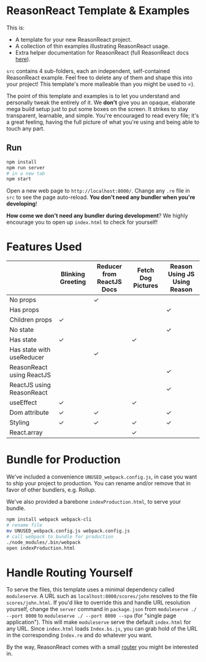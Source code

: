 # ReasonReact Template & Examples

This is:

-   A template for your new ReasonReact project.
-   A collection of thin examples illustrating ReasonReact usage.
-   Extra helper documentation for ReasonReact (full ReasonReact docs
    [here](https://reasonml.github.io/reason-react/)).

`src` contains 4 sub-folders, each an independent, self-contained ReasonReact
example. Feel free to delete any of them and shape this into your project! This
template's more malleable than you might be used to =).

The point of this template and examples is to let you understand and personally
tweak the entirely of it. We **don't** give you an opaque, elaborate mega build
setup just to put some boxes on the screen. It strikes to stay transparent,
learnable, and simple. You're encouraged to read every file; it's a great
feeling, having the full picture of what you're using and being able to touch
any part.

## Run

```sh
npm install
npm run server
# in a new tab
npm start
```

Open a new web page to `http://localhost:8000/`. Change any `.re` file in `src`
to see the page auto-reload. **You don't need any bundler when you're
developing**!

**How come we don't need any bundler during development**? We highly encourage
you to open up `index.html` to check for yourself!

# Features Used

|                           | Blinking Greeting | Reducer from ReactJS Docs | Fetch Dog Pictures | Reason Using JS Using Reason |
| ------------------------- | ----------------- | ------------------------- | ------------------ | ---------------------------- |
| No props                  |                   | ✓                         |                    |                              |
| Has props                 |                   |                           |                    | ✓                            |
| Children props            | ✓                 |                           |                    |                              |
| No state                  |                   |                           |                    | ✓                            |
| Has state                 | ✓                 |                           | ✓                  |                              |
| Has state with useReducer |                   | ✓                         |                    |                              |
| ReasonReact using ReactJS |                   |                           |                    | ✓                            |
| ReactJS using ReasonReact |                   |                           |                    | ✓                            |
| useEffect                 | ✓                 |                           | ✓                  |                              |
| Dom attribute             | ✓                 | ✓                         |                    | ✓                            |
| Styling                   | ✓                 | ✓                         | ✓                  | ✓                            |
| React.array               |                   |                           | ✓                  |                              |

# Bundle for Production

We've included a convenience `UNUSED_webpack.config.js`, in case you want to
ship your project to production. You can rename and/or remove that in favor of
other bundlers, e.g. Rollup.

We've also provided a barebone `indexProduction.html`, to serve your bundle.

```sh
npm install webpack webpack-cli
# rename file
mv UNUSED_webpack.config.js webpack.config.js
# call webpack to bundle for production
./node_modules/.bin/webpack
open indexProduction.html
```

# Handle Routing Yourself

To serve the files, this template uses a minimal dependency called
`moduleserve`. A URL such as `localhost:8000/scores/john` resolves to the file
`scores/john.html`. If you'd like to override this and handle URL resolution
yourself, change the `server` command in `package.json` from
`moduleserve ./ --port 8000` to `moduleserve ./ --port 8000 --spa` (for "single
page application"). This will make `moduleserve` serve the default `index.html`
for any URL. Since `index.html` loads `Index.bs.js`, you can grab hold of the
URL in the corresponding `Index.re` and do whatever you want.

By the way, ReasonReact comes with a small
[router](https://reasonml.github.io/reason-react/docs/en/router) you might be
interested in.
